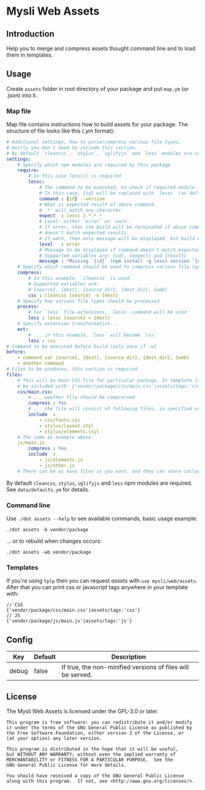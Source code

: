 # Mysli Web Assets

## Introduction

Help you to merge and compress assets thought command line and to
load them in templates.

## Usage

Create `assets` folder in root directory of your package and put `map.ym`
(or .json) into it.

### Map file

Map file contains instructions how to build assets for your package.
The structure of file looks like this (.ym format):

```yaml
# Additional settings, how to parse/compress various file types,
# mostly you don't need to include this section.
# By default `cleancss`, `stylus`, `uglifyjs` and `less` modules are configured.
settings:
    # Specify which npm modules are required by this package
    require:
        # In this case less(c) is required
        lessc:
            # The command to be executed, to check if required module is installed.
            # In this case, {id} will be replaced with `lessc` (as defined above)
            command : {id} --version
            # What is expected result of above command
            # `*` will match any character.
            expect  : lessc 1.*.* *
            # Level: either `error` or `warn`.
            # If error, then the build will be terminated if above command
            # doesn't match expected results.
            # If warn, then only message will be displayed, but build will continue.
            level   : error
            # Message to be displayed if command doesn't match expected results.
            # Supported variables are: {id}, {expect} and {result}
            message : "Missing `{id}` (npm install -g less) version `{expect}` got `{result}`"
    # Specify which command should be used to compress various file types
    compress:
        # In this example, `cleancss` is used.
        # Supported variables are:
        # {source}, {dest}, {source_dir}, {dest_dir}, {web}
        css : cleancss {source} -o {dest}
    # Specify how various file types should be processed
    process:
        # For `less` file extensions, `lessc` command will be used
        less : lessc {source} > {dest}
    # Specify extension transformation...
    ext:
        # ... in this example, `less` will become `css`
        less : css
# Command to be executed before build (only once if -w)
before:
    - command var {source}, {dest}, {source_dir}, {dest_dir}, {web}
    - another command
# Files to be produces, this section is required
files:
    # This will be main CSS file for particular package. In template it could
    # be included with: {'vendor/package/css/main.css'|assets/tags:'css'}
    css/main.css:
        # ... weather file should be compressed
        compress : Yes
        # ... the file will consist of following files, in specified order
        include  :
            - css/fonts.css
            - stylus/layout.styl
            - stylus/elements.styl
    # The same as example above.
    js/main.js
        compress : Yes
        include  :
            - js/elements.js
            - js/other.js
    # There can be as many files as you want, and they can share includes.
```

By default `cleancss`, `stylus`, `uglifyjs` and `less` npm modules are required.
See `data/defaults.ym` for details.

### Command line

Use `./dot assets --help` to see available commands, basic usage example:

```
./dot assets -b vendor/package
```

... or to rebuild when changes occurs:

```
./dot assets -wb vendor/package
```

### Templates

If you're using `tplp` then you can request _assets_
with `use mysli/web/assets`. After that you can print css or javascript tags
anywhere in your template with:

```
// CSS
{'vendor/package/css/main.css'|assets/tags:'css'}
// JS
{'vendor/package/js/main.js'|assets/tags:'js'}
```

## Config

| Key    | Default | Description                                                 |
|--------|---------|-------------------------------------------------------------|
| debug  | false   | If true, the non-minified versions of files will be served. |

## License

The Mysli Web Assets is licensed under the GPL-3.0 or later.

    This program is free software: you can redistribute it and/or modify
    it under the terms of the GNU General Public License as published by
    the Free Software Foundation, either version 3 of the License, or
    (at your option) any later version.

    This program is distributed in the hope that it will be useful,
    but WITHOUT ANY WARRANTY; without even the implied warranty of
    MERCHANTABILITY or FITNESS FOR A PARTICULAR PURPOSE.  See the
    GNU General Public License for more details.

    You should have received a copy of the GNU General Public License
    along with this program.  If not, see <http://www.gnu.org/licenses/>.
